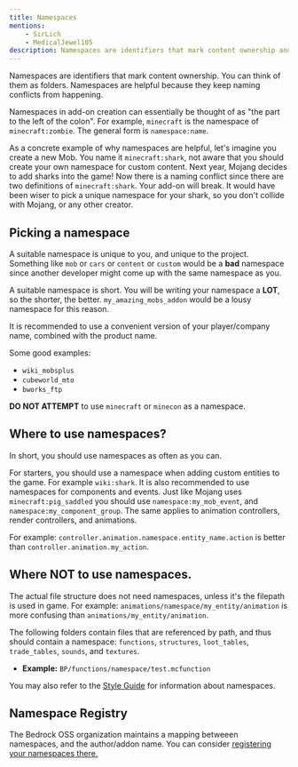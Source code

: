 ```yaml
---
title: Namespaces
mentions:
    - SirLich
    - MedicalJewel105
description: Namespaces are identifiers that mark content ownership and are helpful because they keep naming conflicts from happening.
---
```


Namespaces are identifiers that mark content ownership. You can think of them as folders. Namespaces are helpful because they keep naming conflicts from happening.

Namespaces in add-on creation can essentially be thought of as "the part to the left of the colon". For example, `minecraft` is the namespace of `minecraft:zombie`. The general form is `namespace:name`.

As a concrete example of why namespaces are helpful, let's imagine you create a new Mob. You name it `minecraft:shark`, not aware that you should create your own namespace for custom content. Next year, Mojang decides to add sharks into the game! Now there is a naming conflict since there are two definitions of `minecraft:shark`. Your add-on will break. It would have been wiser to pick a unique namespace for your shark, so you don't collide with Mojang, or any other creator.

## Picking a namespace

A suitable namespace is unique to you, and unique to the project. Something like `mob` or `cars` or `content` or `custom` would be a **bad** namespace since another developer might come up with the same namespace as you.

A suitable namespace is short. You will be writing your namespace a **LOT**, so the shorter, the better. `my_amazing_mobs_addon` would be a lousy namespace for this reason.

It is recommended to use a convenient version of your player/company name, combined with the product name.

Some good examples:
-   `wiki_mobsplus`
-   `cubeworld_mto`
-   `bworks_ftp`

**DO NOT ATTEMPT** to use  `minecraft` or `minecon` as a namespace.

## Where to use namespaces?

In short, you should use namespaces as often as you can.

For starters, you should use a namespace when adding custom entities to the game. For example `wiki:shark`. It is also recommended to use namespaces for components and events. Just like Mojang uses `minecraft:pig_saddled` you should use `namespace:my_mob_event`, and `namespace:my_component_group`. The same applies to animation controllers, render controllers, and animations.

For example: `controller.animation.namespace.entity_name.action` is better than `controller.animation.my_action`.

## Where NOT to use namespaces.

The actual file structure does not need namespaces, unless it's the filepath is used in game. For example: `animations/namespace/my_entity/animation` is more confusing than `animations/my_entity/animation`.

The following folders contain files that are referenced by path, and thus should contain a namespace: `functions`, `structures`, `loot_tables`, `trade_tables`, `sounds`, and `textures`.
- **Example:** `BP/functions/namespace/test.mcfunction`

You may also refer to the [Style Guide](/meta/style-guide) for information about namespaces.

## Namespace Registry

The Bedrock OSS organization maintains a mapping betweeen namespaces, and the author/addon name. You can consider [registering your namespaces there.](https://github.com/Bedrock-OSS/add-on-registry)

